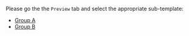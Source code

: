 Please go the the `Preview` tab and select the appropriate sub-template:

* [Group A](?expand=1&template=community_pull_request_template.md)
* [Group B](?expand=1&template=maintainer_pull_request_template.md)